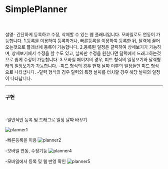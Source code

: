 # **SimplePlanner**



<br/>
<br/>
설명-
간단하게 등록하고 수정, 삭제할 수 있는 웹 플래너입니다. 
모바일로도 연동이 가능합니다.
1.등록을 이용하여 등록하거나, 빠른등록을 이용하여 등록한 뒤, 달력에 끌어오는것으로 플래너에 등록이 가능합니다.
2.등록된 일정은 클릭하여 상세보기가 가능하며, 상세보기에서 수정을 할 수도 있고, 날짜만 수정을 원한다면 달력에서 드래그하는것으로 쉽게 수정이 가능합니다.
3.모바일 페이지의 경우, 피드 형식의 일정보기와 달력형태의 일정보기가 가능합니다.
-피드 형식의 경우 현재 날짜 이후의 일정들만 피드 형식으로 나타냅니다.
-달력 형식의 경우 달력의 특정 날짜를 터치할 경우 해당 날짜의 일정이 나타납니다.


-------------------------------------------------------------


### **구현**


<br/>
<br/>
-일반적인 등록 및 드래그로 일정 날짜 바꾸기

![planner1](https://user-images.githubusercontent.com/88814935/187256187-cd292fd4-e6d6-412f-a14a-d7317b66780f.gif)
<br/>

-빠른등록을 이용
![planner2](https://user-images.githubusercontent.com/88814935/187256331-e76c4860-0c12-4255-8ded-a636261937aa.gif)
<br/>

-모바일 연동, 수정기능
![planner4](https://user-images.githubusercontent.com/88814935/187256747-275cb77c-22fe-4644-ae15-2dc80becf687.gif)
<br/>

-모바일에서 등록 및 웹 반영 확인
![planner5](https://user-images.githubusercontent.com/88814935/187256969-3cf782fc-1ebb-4c55-8e34-e173dc9c6ba6.gif)
<br/>


